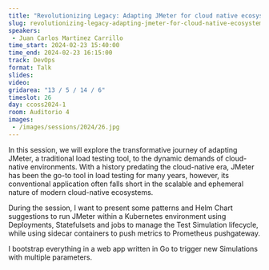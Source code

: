 ```yaml
---
title: "Revolutionizing Legacy: Adapting JMeter for cloud native ecosystems with Helm, K8s and Prometheus"
slug: revolutionizing-legacy-adapting-jmeter-for-cloud-native-ecosystems-with-helm-k8s-and-prometheus
speakers:
 - Juan Carlos Martinez Carrillo
time_start: 2024-02-23 15:40:00
time_end: 2024-02-23 16:15:00
track: DevOps
format: Talk
slides: 
video: 
gridarea: "13 / 5 / 14 / 6"
timeslot: 26
day: ccoss2024-1
room: Auditorio 4
images: 
 - /images/sessions/2024/26.jpg
---
```


In this session, we will explore the transformative journey of adapting JMeter, a traditional load testing tool, to the dynamic demands of cloud-native environments. With a history predating the cloud-native era, JMeter has been the go-to tool in load testing for many years, however, its conventional application often falls short in the scalable and ephemeral nature of modern cloud-native ecosystems.
 
During the session, I want to present some patterns and Helm Chart suggestions to run JMeter within a Kubernetes environment using Deployments, Statefulsets and jobs to manage the Test Simulation lifecycle, while using sidecar containers to push metrics to Prometheus pushgateway.
 
 
 
 I bootstrap everything in a web app written in Go to trigger new Simulations with multiple parameters.